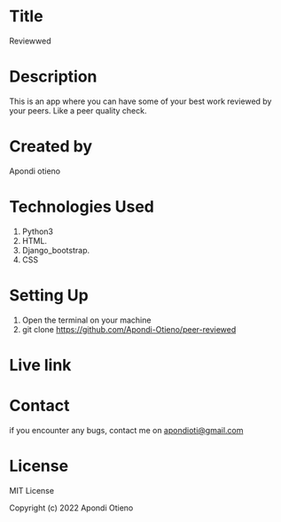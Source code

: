 # Title
Reviewwed

# Description

This is an app where you can have some of your best work reviewed by your peers. Like a peer quality check. 

# Created by 

Apondi otieno

# Technologies Used

1. Python3
2. HTML.
3. Django_bootstrap.
4. CSS


# Setting Up

1. Open the terminal on your machine
2. git clone https://github.com/Apondi-Otieno/peer-reviewed

# Live link

# Contact 

if you encounter any bugs, contact me on apondioti@gmail.com

# License

MIT License

Copyright (c) 2022 Apondi Otieno
